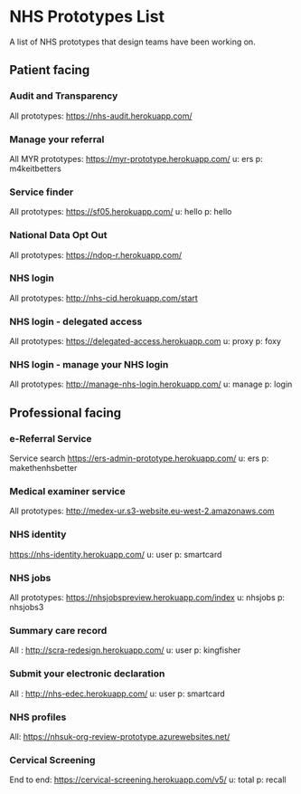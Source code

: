 # NHS Prototypes List
A list of NHS prototypes that design teams have been working on.

## Patient facing

### Audit and Transparency

All prototypes: https://nhs-audit.herokuapp.com/

### Manage your referral

All MYR prototypes:  https://myr-prototype.herokuapp.com/
 u: ers
 p: m4keitbetters
 
 ### Service finder
 
 All prototypes: https://sf05.herokuapp.com/
 u: hello
 p: hello
 
### National Data Opt Out

All prototypes: https://ndop-r.herokuapp.com/

### NHS login

All prototypes: http://nhs-cid.herokuapp.com/start

### NHS login - delegated access

All prototypes: https://delegated-access.herokuapp.com
 u: proxy
 p: foxy

### NHS login - manage your NHS login

All prototypes: http://manage-nhs-login.herokuapp.com/
 u: manage
 p: login

##  Professional facing

### e-Referral Service

Service search  https://ers-admin-prototype.herokuapp.com/
 u: ers
 p: makethenhsbetter

### Medical examiner service

All prototypes: http://medex-ur.s3-website.eu-west-2.amazonaws.com

### NHS identity

https://nhs-identity.herokuapp.com/
 u: user
 p: smartcard

### NHS jobs

All prototypes: https://nhsjobspreview.herokuapp.com/index
u: nhsjobs
p: nhsjobs3

 ### Summary care record
 All : http://scra-redesign.herokuapp.com/
 u: user
 p: kingfisher
 
 
### Submit your electronic declaration
 All : http://nhs-edec.herokuapp.com/
 u: user
 p: smartcard
 
 ### NHS profiles
 All: https://nhsuk-org-review-prototype.azurewebsites.net/
 
### Cervical Screening
End to end: https://cervical-screening.herokuapp.com/v5/
u: total
p: recall
